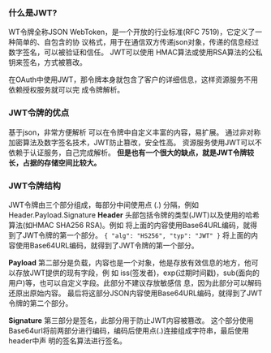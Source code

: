 ### 什么是JWT?

WT令牌全称JSON WebToken，是一个开放的行业标准(RFC 7519)，它定义了一种简单的、自包含的协 议格式，用于在通信双方传递json对象，传递的信息经过数字签名，可以被验证和信任。
JWT可以使用 HMAC算法或使用RSA算法的公私钥来签名，方式被篡改。

在OAuth中使用JWT，那令牌本身就包含了客户的详细信息，这样资源服务不用依赖授权服务就可以完 成令牌解析。

### JWT令牌的优点
   基于json，非常方便解析
可以在令牌中自定义丰富的内容，易扩展。 通过非对称加密算法及数字签名技术，JWT防止篡改，安全性高。 资源服务使用JWT可以不依赖于认证服务，自己完成解析。
**但是也有一个很大的缺点，就是JWT令牌较长，占据的存储空间比较大。**

### JWT令牌结构
JWT令牌由三个部分组成，每部分中间使用点 (.) 分隔，例如 Header.Payload.Signature
**Header**
头部包括令牌的类型(JWT)以及使用的哈希算法(如HMAC SHA256 RSA)。例如
将上面的内容使用Base64URL编码，就得到了JWT令牌的第一个部分。
`{
  "alg": "HS256",
  "typ": "JWT"
 }`
 将上面的内容使用Base64URL编码，就得到了JWT令牌的第一个部分。
 
**Payload**
第二部分是负载，内容也是一个对象，他是存放有效信息的地方，他可以存放JWT提供的现有字段，例 如 iss(签发者)，exp(过期时间戳)，sub(面向的用户)等，也可以自定义字段。此部分不建议存放敏感信 息，因为此部分可以解码还原出原始内容。
最后将这部分JSON内容使用Base64URL编码，就得到了JWT令牌的第二个部分。 

**Signature**
第三部分是签名，此部分用于防止JWT内容被篡改。 这个部分使用Base64url将前两部分进行编码，编码后使用点(.)连接组成字符串，最后使用header中声
明的签名算法进行签名。